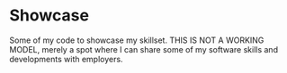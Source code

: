 # Showcase
Some of my code to showcase my skillset. THIS IS NOT A WORKING MODEL, merely a spot where I can share some of my software skills and developments with employers.
